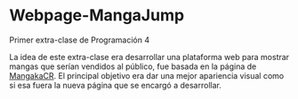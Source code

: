 # Webpage-MangaJump

Primer extra-clase de Programación 4 

La idea de este extra-clase era desarrollar una plataforma web para mostrar mangas que serían vendidos al público, fue basada en la página de <a href="https://www.mangakacr.com/">MangakaCR</a>. 
El principal objetivo era dar una mejor apariencia visual como si esa fuera la nueva página que se encargó a desarrollar.
